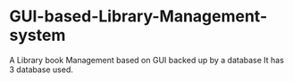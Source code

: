 # GUI-based-Library-Management-system
A Library book Management based on GUI backed up by a database
It has 3 database used.
